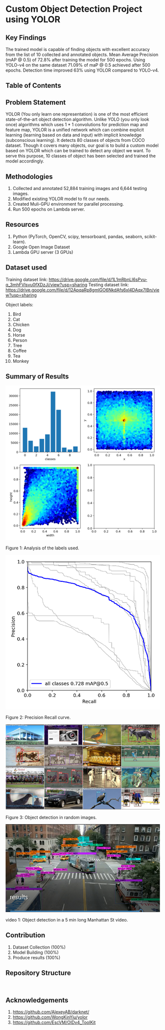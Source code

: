 # Custom Object Detection Project using YOLOR

## Key Findings

The trained model is capable of finding objects with excellent accuracy from the list of 10 collected and annotated objects. Mean Average Precision (mAP @ 0.5) of 72.8% after training the model for 500 epochs. Using YOLO-v4 on the same dataset 71.09% of maP @ 0.5 achieved after 500 epochs. Detection time improved 63% using YOLOR compared to YOLO-v4. 

## Table of Contents

## Problem Statement

YOLOR (You only learn one representation) is one of the most efficient state-of-the-art object detection algorithm. Unlike YOLO (you only look once) algorithms which uses 1 * 1 convolutions for prediction map and feature map, YOLOR is a unified network which can combine explicit learning (learning based on data and input) with implicit knowledge (subconscious learning). It detects 80 classes of objects from COCO dataset. Though it covers many objects, our goal is to build a custom model based on YOLOR which can be trained to detect any object we want. To serve this purpose, 10 classes of object has been selected and trained the model accordingly.

## Methodologies

1. Collected and annotated 52,884 training images and 6,644 testing images. 
2. Modified existing YOLOR model to fit our needs. 
3. Created Muli-GPU environment for parallel processing. 
4. Run 500 epochs on Lambda server. 

## Resources

1. Python (PyTorch, OpenCV, scipy, tensorboard, pandas, seaborn, scikit-learn).
2. Google Open Image Dataset
3. Lambda GPU server (3 GPUs)

## Dataset used

Training dataset link: https://drive.google.com/file/d/1L1mRbnLl6sPvu-q_3mhFVlsvu0fXDzJj/view?usp=sharing
Testing dataset link: https://drive.google.com/file/d/12ApqaRp8gmlGO6NkdAfs6xl4DAqx7IBn/view?usp=sharing

Object labels:
1. Bird
2. Cat
3. Chicken
4. Dog
5. Horse
6. Person
7. Tree
8. Coffee
9. Tea
10. Monkey

## Summary of Results 

![alt text](https://github.com/Imrul2322/Object-Detection-Project-using-YOLOR/blob/main/assets/labels.png)

Figure 1: Analysis of the labels used. 

![alt text](https://github.com/Imrul2322/Object-Detection-Project-using-YOLOR/blob/main/assets/precision-recall_curve.png)

Figure 2: Precision Recall curve.

![alt text](https://github.com/Imrul2322/Object-Detection-Project-using-YOLOR/blob/main/assets/test_batch2_labels.jpg)

Figure 3: Object detection in random images.

<a href="https://drive.google.com/file/d/1pYlTC-hrTUykopNUfVh64yCQsX2LDOAa/view?usp=sharing"><img src="https://github.com/Imrul2322/Object-Detection-Project-using-YOLOR/blob/main/assets/detection_detection_video.png" ></a>

video 1: Object detection in a 5 min long Manhattan St video. 


## Contribution

1. Dataset Collection (100%)
2. Model Building (100%)
3. Produce results (100%)

## Repository Structure

```bash



```

## Acknowledgements

1. https://github.com/AlexeyAB/darknet/
2. https://github.com/WongKinYiu/yolor
3. https://github.com/EscVM/OIDv4_ToolKit











